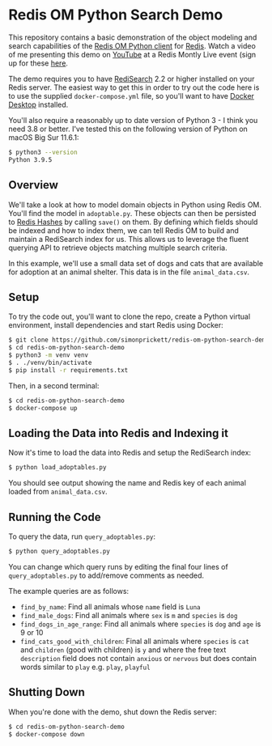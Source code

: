 # Redis OM Python Search Demo

This repository contains a basic demonstration of the object modeling and search capabilities of the [Redis OM Python client](https://github.com/redis/redis-om-python) for [Redis](https://redis.io).  Watch a video of me presenting this demo on [YouTube](https://youtu.be/DFNKmbGKa5w?t=410) at a Redis Montly Live event (sign up for these [here](https://meetups.redis.com).

The demo requires you to have [RediSearch](https://oss.redis.com/redisearch/) 2.2 or higher installed on your Redis server.  The easiest way to get this in order to try out the code here is to use the supplied `docker-compose.yml` file, so you'll want to have [Docker Desktop](https://www.docker.com/get-started) installed.  

You'll also require a reasonably up to date version of Python 3 - I think you need 3.8 or better.  I've tested this on the following version of Python on macOS Big Sur 11.6.1:

```bash
$ python3 --version
Python 3.9.5
```

## Overview

We'll take a look at how to model domain objects in Python using Redis OM.  You'll find the model in `adoptable.py`.  These objects can then be persisted to [Redis Hashes](https://www.youtube.com/watch?v=-KdITaRkQ-U) by calling `save()` on them.  By defining which fields should be indexed and how to index them, we can tell Redis OM to build and maintain a RediSearch index for us. This allows us to leverage the fluent querying API to retrieve objects matching multiple search criteria.

In this example, we'll use a small data set of dogs and cats that are available for adoption at an animal shelter.  This data is in the file `animal_data.csv`.

## Setup

To try the code out, you'll want to clone the repo, create a Python virtual environment, install dependencies and start Redis using Docker:

```bash
$ git clone https://github.com/simonprickett/redis-om-python-search-demo.git
$ cd redis-om-python-search-demo
$ python3 -m venv venv
$ . ./venv/bin/activate
$ pip install -r requirements.txt
```

Then, in a second terminal:

```bash
$ cd redis-om-python-search-demo
$ docker-compose up
```

## Loading the Data into Redis and Indexing it

Now it's time to load the data into Redis and setup the RediSearch index:

```bash
$ python load_adoptables.py
```

You should see output showing the name and Redis key of each animal loaded from `animal_data.csv`.

## Running the Code

To query the data, run `query_adoptables.py`:

```bash
$ python query_adoptables.py
```

You can change which query runs by editing the final four lines of `query_adoptables.py` to add/remove comments as needed.

The example queries are as follows:

* `find_by_name`: Find all animals whose `name` field is `Luna`
* `find_male_dogs`: Find all animals where `sex` is `m` and `species` is `dog`
* `find_dogs_in_age_range`: Find all animals where `species` is `dog` and `age` is 9 or 10
* `find_cats_good_with_children`: Final all animals where `species` is `cat` and `children` (good with children) is `y` and where the free text `description` field does not contain `anxious` or `nervous` but does contain words similar to `play` e.g. `play`, `playful`

## Shutting Down

When you're done with the demo, shut down the Redis server:

```bash
$ cd redis-om-python-search-demo
$ docker-compose down
```
